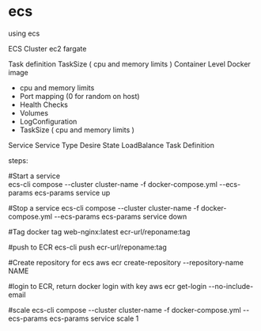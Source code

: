 # ecs
using ecs

ECS Cluster
ec2
fargate

Task definition
TaskSize ( cpu and memory limits )
Container Level
Docker image
* cpu and memory limits
* Port mapping (0 for random on host)
* Health Checks
* Volumes
* LogConfiguration
* TaskSize ( cpu and memory limits )

Service
Service Type
Desire State
LoadBalance
Task Definition

steps:

#Start a service	
ecs-cli compose --cluster cluster-name -f docker-compose.yml --ecs-params ecs-params service up

#Stop a service
ecs-cli compose --cluster cluster-name -f docker-compose.yml --ecs-params ecs-params service down

#Tag
docker tag web-nginx:latest ecr-url/reponame:tag

#push to ECR
ecs-cli push ecr-url/reponame:tag

#Create repository for ecs
aws ecr create-repository --repository-name NAME

#login to ECR, return docker login with key
aws ecr get-login --no-include-email

#scale
ecs-cli compose --cluster cluster-name -f docker-compose.yml --ecs-params ecs-params service scale 1
